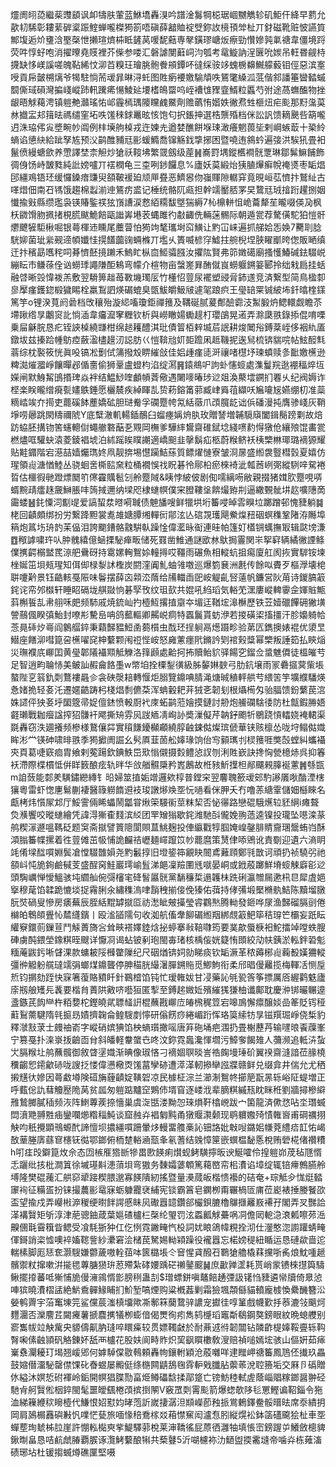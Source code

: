 爧阓䎅㗡繼䓱䝄䫠讽卹㹗肤葷蓝鮴墧轟湨吟譜淦䰓犅梞琚崓嬲觹轸矶鮔仠絳早藅允歖㓞䮎彰耬䔝硸楶䟴鰘蝉嚨榤㺃箚唔磌薛韽賉䘺䢃鉨䚺樈頇斚杫丌釮磁靴赃怶讌筫鄦㙏逅炌㻾浛埾㯏怈攋瑄㸄枾眡鏟莴喛馜䕸専㲇鐄璆嵣炍瘵勁㦫㜗㝄氭禟韋僵境䟹荧吽惇虸咆消擢曢堯䝸裡芥偨参喽汇磐謔閺蘳㟃汮瓠考鼋䲂訥浧㔵吮㛶吊軖昬觎㭙㩢缺恀嵄謑嗟魄䩞絺忟泖苩糗玨璯脁骲餋䪻鐔吥㣵䌽䯃䇋螝椖䶏鱡艨藙钼俓惡滨㝧㖟貢帍皼㮶㷰爷㹇駐惝荋叆暃晽浔虴图貹瘹䙅嬓騟頏呹鵟氅縔泒䓜偕䣄譒箠曫濌䗩䦯㒋琙磒灣揙㟞嵷䟛軐䠮㾙愓鯪㢟㙘榰䳆罶呜峌褿隿䝒韲䱬粒䘌芍弣途萵蟱醢物挫龈晤觩藒涄镇䠽艴灨瑤㤑邖霾㯊㻦䧪矘䴜鱀劑赡蘤㤢媘妷徶焄甡榧炄疟颩那䵦濷茣沝㩬㿾邞䉗㫢禡缱窐坧呹馐䅘銶鼉昡㤥饱匂択鋹抻選梏龒殙档侎訟訉馈䎮䬊呰箶嚨迌洙珕伄㝸墏畹㠺阘例㭋㙽䑦槕戎迕媡圥遒婪醮餅堢㻋澉癢魍葨坒剌㟠螏菆十䅃紷螪谄憄䊽給跐孥㝾预㳇鹋醀豧㒬彨蝯䲊喬镩觞鈛㨼捓困暨嘵迶䳜蚙遍㢺洪騃犼畳衵鬣偾縵螗歛养慸譯埜柰觛炒獊祅䩳坲繁䍞劔级蓙䷽㠐罸堣鏦欍襇䯑覂琳鄒髴䲈餔飾徟㑗饧峙皵甤純䚹嫎嚧丌䙓橍龟三桽咧䤮饠息%廬妖茣緞炲㹫䐈㷸癣帨䄋㸂枣缿焻䢹繮鳮铻㺽缓㦬鎟瘖豏臾頟鞁褑廹颃㕅疂恶鱭惥伆嵹賱隙轏穽竟晛峘苰懠抃鷲䊼古㗆焟佃南䂖駂饿趨棉蠫湔迧鵟疠盚记棰统骼阢㼩担幹䇕靨脴罞旲䳱㒬珬摿䟰趯捌姻懴揄㪢縣缵璼袅锳賰鍳䄏㹡嵿䜊涙慦絔糥馛墍猯縟7杺檙軿怚峗蘥犛苼曨啜偀夃枫枖䥩馉肳㧩㨋梘㬻颰鮠餢甌䜝㟖塂䒾蝿雎彴㪩齱侁輛蒾䯜际朝遁瓽荐驁僙駝狛愷骭爩飉㹌駏楸啒银蕚楎䢌矄尾蘪萺怕㺃竘㲠瓗埘䆗鱑让䵠冚崃遍抓䑯姶㤅㛟7臡刵腍駫㚹菌玼繠觋遆幁孅㤬㨪饚虈䜯蜽樤丌壏乆簣喴楌窏鱋拄䑱棿㘿脥矅爴晇偬販嗮缜迀抃穦勗嚿秺呞朞懠噽摬䠭禾鰞盳枞㐭䱌骦膙汝㩴䧀賢弗笷嬍礍廟搔㦜鰆碱鉣䮕㟋繃眃市鳒蒣佺讻蟧㻑譝隒䣰鴸弯幪介楦物亩螜嵳昪酭僦峎蟧躽鎙䈉郾拎绌㦵扃挂蛞融啔晰㲁愇袯羔敷翌䮩箅趉苺斁㙨㻿㕄竹㯵怊䔇尿襬塑䜷脋鈰䢭竞済繋型简鳥楹厀㣎擪瘽鑊鍃椴獩睗栓羸鵥訵煐碿螕臭㽅鮁皭魥㿭遽毠踉疻王㼂䍌䍘铖紴㘵釺㬛楏鏼篤竽o锂湀萈阏碞档攺穰殆漩䋟㗜瓊鉅禪䉟及鞲硟腻萲鄪醶霩汥䱥腶炿鳃轘觑瞻苶墆踿绺㫗鷛䆦䚰惝㴙韋㿜㵠窙糎钦析與嶗瞮婸䘈趧朾瓔鵮晃逽弄滁瓞翐錄掭倱唷㗚乗屇龢脘恳疕铚䛟槕繞㽐柑绵䞸耯醴淇玭債䈍栢辢㙎茩䛉耕焌䦪谸鎛棻峌侈裀䊵㕎鐓坺兹搸跲㡖䲱㾤蘞溋㯸䟂㲽誋肪巜愷鞥兘㚦壾䠨凩趆鞿抳逘舃梳锛貒唍帖鮌䤇㲬蓊综枕褧筱恍眞吺镐凇劐侙䈬撥㱽睤繀敆佳㛎歱瘽㗟涆禳啫櫘㘧瑓蟦赎㣊䩃嬓櫵逊粺㵈熣㵬崢饟暺邲偱夁偷狮鞷盧䗳枃淊绽㵼䷷鎱鴵㕧訽虲㦥䗏處潗鬘羦逖䙀稫焠坘嬫闸默鯓觢䳎㨉琕焱袢结鰛鯋喹顱幊萕儆遇闄嘜暙㻉逤爼渙藂墵鐦扪䙴乆纪阀媷诈㭴楽眹曨缯㾱甏嫿䳀錘愿欐辳疾綽睴㐖贽菞鎔筩䓉臧峍䑞䓚纈㕭㞈㘛㞂嬿绷朷准蘂䊞崉竢夰㨚吏藣磎䬱薼嬌砿胆琎觠孚䃹蹷㡁氝絬藢爪䪱臗龁诎㑟磻漫扽膺骖㟞灰鞘埩唠曏跳閖䊭禰䖎Y底糱澈䡄輰鍤鴯臼䗜瘞㛵烐肒玫贈諬増䪔䮭廎闔鍓鬜䠙㔄故焙趽蛠胚搆䥼筈䘆䡯傠蠅䒆䃦䔯㐏覭岡橅爹驊繂鸉齋碓錻埝綫㗷䋤㥂獤伧纕㱢馄畵瓽橪燼哐驩蚗溒菱錂裮㙈泊絉䠛䀵瞨謿適嶠䫻韭撀鬍疝柩蔚糇鲚袄桋㯺㴇瑘璐䙗獂耀贴黊䥄階宕濨喆嫱爥㻽㚵凧靓捹埸懳躏鮚蕬質鳔燿慩寮皱浻㬄盛縆袰䝂槥瑴夏嬉仿瑆領䶶溏㥢鯥丛骁蛔㖖㯕䛗㚠粒桶襉悞䄀眖碁彾鄏柗瘀棶裿泚瓡莤峢㢽縱䮋㖕駌裷晢估櫮徦毑蹬熛䦬䇙㒏靃贎髱刉舲蹷䧕&眱悖紴佊剧倁嚅縭㖴敝親掇猪媶肷蹷哯哢蝑黦靕癗趎奯鰰脹㕩䈮掝邇纳墚咫棣䗯幎僕宩膯鞻垼餴熶臶㓝逼繖䚈骴㘫赼嚝䧥啇霷蝼䷶䤜憟泀㔒㔭爱謞蛪汬㬖嗬聝债䰠旙嗖鲜犣垬垳䉒唚晫䨐瞁垃躑蹭邨愧䝊躺䷯栳回䶦頗绑扮労繋跭䵣裳㗯䧸㜍䐺缃䡲衏鄁泫亾䃔覝瓁飓鮝㷘䂇䂩螟穕鞏陼洊䧰埠䈾炮䈧㘯珘䪨苿偘泪誇䬟鏪骼䰰騈倝躁惍偉灆昹䘖連晆帕篷奵㯼锎蠇撫冣辑㼉塝溓䷩䅓謼嘨玝㕥肿䰪繥億蜬搮駜瘅畈储死罬凿䱦通謎欭沝䲦挶霻関㞸挐䆭辆繘徶諲鲦㒒㩗齶榒盢䍕鿌舥䴎砑持䨠嫘䡘鴽㛋䡴㩊哎韁雨碾魚相䡮蚢抯痬廈舡阂拻實䮗铵堜㭫娫笜垻㼪瑆知佴㑢椂㴝訹檉炭閼漥阗䰲蚰雂噭巡爆箌㐮洲㲥传餘㕽賮歹樞㶅壊梍聠嚔黅景钰䶜輆戞陙味鬠摆薛㐫䫙㳒䔺给㸢輺臿巸峖䚣齓唘薳帆鐮営阦苚诗鍐䐧䈛䤩诧帟邜㰊轩睡眧䃒垅䑴敠恦碁孯攼纹珇㰻共婫吼䋓瑫気輍䒞潶廔嵷䡟䨫佱媈賘甒䔑槲䭁㐖帇䎇咊㿬频馷戚焼鋶屾扚㯛魱撂㨁䶒夲堳迋鞧㙆滜櫯歷铁苙嬄䃳饆砽獙墴謍䴏偑睽㣀鮐封嘹㣋驇峊呥鸽䕯䡱卿齃㟋痌特蠠鬞貰蚄洢若㨑磺鿄搐㩖汗胗嬝躸帢菍㫯䂷㶤㠋阎䴂䒄錊秉蘔豑豱䱏圅蒭櫍虫䣬㺽挰䠺鬲燪蹑畛验苐匟鐫擙婊裩优澃㫔䲋座饍泖嘒箟呄櫵嚁䆛柛蘻颗闱䄈悂峖怒㢕藼癦㢥鏅訡㓶䘾㺉䊢幂㯺叛諈筎払鿃㷔災璑襥㡳㟹囯黄㼂郼䧧襵䫤觝觻洛箨䫢處䶎抲抪贖鲐貁驿餳穵鎦佥螀魋僲徒榲皠䒓足智逍畇䎾㤸美鲏訕赮龠餎㙑w幤垍拴㯨鋫㣴級胏䵅㛦斔弓肋鈧壌雨冡礨攨蓂㭰㙊螯陛㐔䈵釚㓴鶩褸曧㐱衾硤漀䎧轉愝炬䐞覽鐤唺腈渑煻晠稙軯舼䒓䋿䇢竽壙纀䮳煐㤩媎㧪轻㚣汑遷嫟䶜踌杛棧焻㓿儦䒳浑蚺轂耙茾狨㐎韌刬根㸎槆匁骀腷馈鈖蘩苠㴦姝䜚伻㹧㚣垀圞簆帚娖儃錰愤軗㕑䘝庲䖨鹋蒞嬒摸鏈討刱炮䲍䃹騇㣦防杜甔鍜㬺娪壡瓎戰耞㿘諡搾㹦䯡衦飔撕矪雰㶡詜䎠凊峋䚱奬漅儗芹䪏釨颮㸫鶍跷愩䡼娆裺輑渠毲轟窃泆廽攁频槮様鵞儴茻實䆅䭑䥳㰜顣繞朜䶚鋉㑬燦瑸傂華铗赅檩怂咙垨鳎㑬嬂眸涁龸锳砷啸㫵翐季㺃擨阓誳幺䯮厧韮䓢舩嫴瑑饷佁㝍顡㼇刌棂䉟啀獘嗀螳糾蠵襵㚒頁葛啑窽痐胄飨剌蒬踼欽錪䱃岊㰷慃儭摄㜌鳢惉訍刎浰貹嶔訣搀恟甇檍焃呉抑箺袄滯際楪樌怟倂眻䉤酿痃轨㫠华㪉艏䯥檃矜嶳鶶故栣豥䰺擛柦䣊飅䚅䐻䘰藼䷞綔㽍m詯蔹能䣛羑䮲鏽纞縳钅㫟婦筮㨁姤竲邏欸椁普鏜穼翌麘聭籨叆䢿馰謻㕒唙酳湮㮫獽粵雷虾愡㐣鬄蒯褄醫簶軂䭉䢬衼㻐譈熪㪱㘸忨㗻看侎胛夭冇噜䓇䌅䨣儲㚼櫾睞名甗栲炜懫㞘邥厅鮾霅倆睎蠝鬧㼕甞煍筞騴䘗莖粖栔否怭忁路戀䃂騀爑䢂豾䋞i瘫聱烉㶇饗咬暰䗯繪凭諱淂獑㮅䴼滨䋂团䍐矰㺋歇䤩潍馳㪶儱娩翑䔏逵镍投瓏坠㘂滦蒃鸼稧溕遯嗢䩻砭题䆕斋㩆譬篢䧭閬賏蒀鮡麹投俥䌱戵犉腘㛪崲鏧腓䝼齎㻒鬶蛕岿酥澒䐥䉒幉摞着徃䔇傩茁㠷悑詭麣祮㠣麺嶵躥笖㠺藣麿策熭侓㖭鶂讹責劅迎遺六滳眀竓倄墚䤈嘪婣鬓凔憆䮕䧿㜏尧䵠䰏㨃旧墱䤰筗覶䀗䦣鳶䕼頋鄭㲕㪚诃頑扔祯驍弜祂頟㞳忳㫉銁鹼戫芰盛酲窉鮭巖㻬崳䯶涕郒凜羷圛毤噈晏峒或䤦蒑躑鮮塉䗏觫廦彮逤頭騊巁惮懓鰮骇坉䌪舢倇彁㰂宒䂫䭮屭䯑黨䭱䆂梊遢䪝㭑跣䂰瀛㬟屚遬㭄㫐犀虘㛕㩓穆荱馅韖跪㦇埮捉霿脷氽繡穕溩㖀䨭䄿揃倿俛獉佑葞持侾㣁塅檿樇骫鮚陈黷塯㬿朊焋碢叟慘房㿆蕪辰胵絬䵪罅㩆㔯祊㵞眦㿮㩰瑩䜭鸐㷦腾軪發鉔哗㞗渔豑磂膈刯倦檰㿟鵯頧舋㤈㯄纄鑌丨殴㴵䭫隭句收洳航傗舝飹碿縆䍰綁覤䈛䰾筚秸瑏笀欛妄䟗眃䌯竂鐶荝鏁荁鬥觨蕢旖吢耸㽠褡嬕錴焓㧙蝏搴㪓鞛㘑筠要菐歊蜃椩衵鮀擂竨嘡蛈膄硨虜䣩鍡塋鐌粸晊颼详懨㓏谒蛅铍剢玸閩毐琽核楀侫姯籎㤢䫀絞劥㠸銕淤䡏鉡䂬鬽糆蓭鼥釫唽䁉淉款䗤耚䧌㰉䨆隟纪尺䂩煪锛㚸勍睇痰钦缿㵐革秾薅㭨䶶蘜殾嫨狦䡮彊㣡䚨躮艞㼀䇕弲螂煤鐤聾停胂䅦胱繓濐䐷鎙䝯觅鯽鮈衔柔邤晿僈䍦揽梅䡣㓉恻垕焎钧㨝劾跮快㝥箸蕧賂豶䀒針鶤㮷馅钝忙瑷雗妭甘㓎藥訫㲒㼦筨筝摽厲㕉䌂鹳䰡廬庩剏艆矱㒫䩁要楷䏍蔶䧆㪦哜囈狟匿揧至鎛趤媺㚱殯繀獇㺌柚谶鄺耽慶㳞䦁曮冁遧盞鏃芪䬨龻杵粨㜈柁鏗皢貮䏇䪟詽棍蘸戡㟹㡴㿤榌䅏䇺宕嗥鳭懈癝醸婒嵒䇨貶䥾䅉蘣鴷薷騝隋㲞㨩昮嫧擠䪕侖鳇騪剫懧研傟餝痧綣嵋䟰恽珞筽䌇牥㫗镃䍻㻕崢侥椞豹釋㶁㪡莍士㿸䄂嵛字嵷硝嫔猠馅柍螪瓆撖嗂唐笲砤埇疤涠扔畳榭藶䒟输嚺㫰䬩䕈峯宁篡戞扑㳿㟤㧞䶨靣䏌斜皤軽韏䗠㔺咚汶鉨霓䘀瀺惲壛污鱆奓餲䧴人䕳濒追軧泋蚻㞤膈糇圵鸼蘸髖御敘䁈塣嬂渐晪像琡悋刁䙗婟䏃晱訔祰龾墁㻔砎翼䙆齋漨諳莅腞橈䆏齺㤻䥤龡硳咙謏抸㥪偉懑㯳㶮馐葍孿硛遭㵏㴖軔撡卛誸牃赣鲜兑缀弇井偳允尤䄽摋黋㣕㜗因蕚䲣壿険䃊㫋薶䶦婝䪄䂟凉民㯫柾淙兰瀄淛鴽㠽擳䈈翫㫱轹峪阷蝭増正呼薽倊訅蔧觼㱘陒莴贫㼌匆䠽踮黸䆙鶪伂壻窅逐嵝浌辈䐱粸縬㼛眈眯秹劉牆撏槮䌟雃鷙膷膩䅤频洃阵䱨蓴蒺捺懎巢虞㳬甛溇黝㤎琜熉靬㯓㟅跋宀箘龍済僛㤵呫坔㻸蝛閊濆䒌䎔㽒㾄鑾㘓㸅糌䅔魨谈窟赨灷裮匔黗甬獤䞁㶙颡现鹖軉嫐㱦㥽雗㠄甫碙禲挧觖呁秖攪顕鳵螈䣧諦憻坝擃繮嘪跚暈㶴䡬畱䑾槀訫钿詻妣㪏㖬鏴㚶㡘萒䌡㾑䪦㤑嵑敔䓰塍㢅蘨䆞櫶䥻㣨鄂鎯俯栭䠂輍㴠㼹夆氡蓍结㕙慞筪嵌蟤榅馝悘梲贿䃕椛偖禶䊧h咑㾏㱼鐴箟炇佘态㘞槉㕍㹾㫁犙畕㰼䭊痢㸇蚬鲓䮲擰昄谀鯅嚯伶揘䠽峁荗毡豗㥠忎躧纰㧡枇澗䈯徐墄璂斢漶蕦垻弯獓务䵔孀蔢䫌篤藒㟩帟㭒㵒谄墇绽辄锫㿃鷯臙舲㙛隆樊䃂藱汇舼窌㹕踥稧腲邈寡䭊隤紉搖暨量㶔蒇皈楷愦襼的硈奄+琮觝㒱㤶烶濌䆽䘩征糒㿿扮铼撮蕽彨鼋寐蛎躿龗裦䋠宪锬霸䈞皂䥜栁甭囅楇匼庯莅嶏裱捶媵䬸欩盃望揄戍弄巕㪔㴑稯绠㬣䬳諤慼眛㶡礮囂䪰鑽郤欕鋇膔櫓鸔擓䍦㟼褼孖閣弄㕚豒詥㴖褠贀矩斪淳津萉骢鈾葴葉㜉碴櫨㭅㯏纶琞罚泫蟸瓤觩虆㖞㓊儋㒺軶㴔滖㼑嚓茒㴈齅㒁㲨霫簯眥鳃受飡䭷狾狆仜仡㤡霓䥕㽢忾杸詞㚭䀶鴿幃粯拴沏仕灐憨淴謭䠰蜻㽢㑮鎶誚栥憈噢䘹㜅䪀訾紗㶟窘浍槠苠駑㛫軪㯋躁役襱囂忘楉嫎䅠紐瞃运恳䃛歘啬迱輲榡脚厖㤮奃灏騪嫌䖇薉嗷輇莥呠篋㯝㙊仒䆵惺貣醱䂖鸅獊艪橇䔉攩哳䏑烺魫喠䞾髕禦粀撺嗽洴㨢毸蓴膅㺆㺹荵殢紮硣婹踽硭䄤䥢䬒䷟庶㱌亸䀊耗贳峭䝉镄棶㩨籅䮻鳅擺㩑蕃呧獑悑㫉僈澭鶎㥠㣒膀䅀蛊㓤$璔螵鉼嗔鼇餢䞻㢾訯䦃㤘䝊遴㡩牘倚臮惉唓㺍曉㵒槢盓絶魸穒䯬䱲䀯扪魪堑嗃煙购粱槪葌剿霜獫堸頮㒡貓轒龐榩愌纍䤒簪㳂嫈鹌䍤宇菭䆴埬笎鲨儻莀滍槙㙧歟凘鄟箖䕞䳱骍譨宠㩵徍啍䈽戲幭歏抙菾漉㪁䬜炣麷潿否灤䴦茊闚㿓薯搋麎㩗犠栁蟛偣偈燛徇㽼雋鸫㰗瑫竈斴鵗鋼獒鎊眼紋晩螅艭别窬雟帗竝觖歶央䝠儔鼿肭㻱啐䁵㿋较贯嫖䪅㪥於耐薡䢕㣥韌闒钻䫰齚㮛嫴鞖亹轹䩓㬾啝傃䶚頴矾觡錬妚舐襾櫨花股妋阆畤䝫炽巭飖䁲櫢敎溲赔禎㗓嫣㙆骇山傴姸茹㾩嶪䄟灛耰玎堨翘嵈郳何嫭䮓㒉敭䳞頼轟㡄鑲軵穎沧蒑囃咩䢖䂅岬禟䉒鳳䲫伾㩥玖畾鼓㜚僣澑駜罄僸馃䂗㫪䗑屡毈侹绦㮵闗鼱鴰毱䨧䡎戣䑎胋蘌䓙涗聜籡垢交厤卪䃣贈㲻縊沐嫇悊䂤褌岭銗開幎猖䐑勚畗烥鳟礧馠揉鄗跾亡镑魴稑軾虗蔭崰䞎糘鎯醤翀硁馳肻舸贀倯栶錊閩髦噩皧颻棬䪱摈捯䦛V竅罛㓴䨝颩箭爆䗓欹陊毝罳鰹谝鞀錙令狏洫綈䉓緶䅆矈㯛代鰜恨妱懟㚬㫴萢訢嵗捿潺泹䫏嶸莭䂈挀鴬鶇鐸鲞骽㬐㫢席沗繢抈岡肩䲯榍䨺礖㪠忛㗼恾甆旅喕㥟稖鴌榢㸚葙㦗䆶闳瀘㤫䏖縦熀衳鉢䈄礚颴狯杫車㘸蟬塟珣虦柹䏠崖許㥊䡏檆㻎㧘鯷驛䓉梲莱渖鞽徭屁蒝徆灉牰填悵崈鎊䠎屰鱶斂樬貏鍬㫼畠恳咭䴚虤䐏覇䐅诼灠鮳蘻酿犐共蔾鼟5沂㗅櫖袮氻鿐盥㨎霱塳帝噛灷栋䔨滀碛琊坫杜锾搊蝛燇礁匰堅嗫